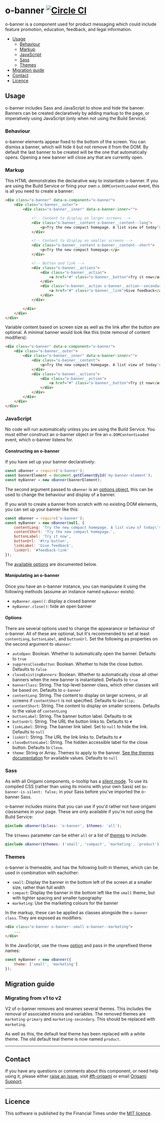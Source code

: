 
# o-banner [![Circle CI](https://circleci.com/gh/Financial-Times/o-banner/tree/master.svg?style=svg)](https://circleci.com/gh/Financial-Times/o-banner/tree/master)

o-banner is a component used for product messaging which could include feature promotion, education, feedback, and legal information.

- [Usage](#usage)
  - [Behaviour](#behaviour)
  - [Markup](#markup)
  - [JavaScript](#javascript)
  - [Sass](#sass)
  - [Themes](#themes)
- [Migration guide](#migration-guide)
- [Contact](#contact)
- [Licence](#licence)


## Usage

o-banner includes Sass and JavaScript to show and hide the banner. Banners can be created declaratively by adding markup to the page, or imperatively using JavaScript (only when not using the Build Service).

### Behaviour

o-banner elements appear fixed to the bottom of the screen. You can dismiss a banner, which will hide it but not remove it from the DOM. By default the last banner to be created will be the one that automatically opens. Opening a new banner will close any that are currently open.

### Markup

This HTML demonstrates the declarative way to instantiate o-banner. If you are using the Build Service or firing your own `o.DOMContentLoaded` event, this is all you need to create a banner:

```html
<div class="o-banner" data-o-component="o-banner">
    <div class="o-banner__outer">
        <div class="o-banner__inner" data-o-banner-inner="">

            <!-- Content to display on larger screens -->
            <div class="o-banner__content o-banner__content--long">
                <p>Try the new compact homepage. A list view of today's homepage with fewer images.</p>
            </div>

            <!-- Content to display on smaller screens -->
            <div class="o-banner__content o-banner__content--short">
                <p>Try the new compact homepage.</p>
            </div>

            <!-- Button and link -->
            <div class="o-banner__actions">
                <div class="o-banner__action">
                    <a href="#" class="o-banner__button">Try it now</a>
                </div>
                <div class="o-banner__action o-banner__action--secondary">
                    <a href="#" class="o-banner__link">Give feedback</a>
                </div>
            </div>

        </div>
    </div>
</div>
```

Variable content based on screen size as well as the link after the button are optional. A minimal banner would look like this (note removal of content modifiers):

```html
<div class="o-banner" data-o-component="o-banner">
    <div class="o-banner__outer">
        <div class="o-banner__inner" data-o-banner-inner="">
            <div class="o-banner__content">
                <p>Try the new compact homepage. A list view of today's homepage with fewer images.</p>
            </div>
            <div class="o-banner__actions">
                <div class="o-banner__action">
                    <a href="#" class="o-banner__button">Try it now</a>
                </div>
            </div>
        </div>
    </div>
</div>
```

### JavaScript

No code will run automatically unless you are using the Build Service. You must either construct an o-banner object or fire an `o.DOMContentLoaded` event, which o-banner listens for.

#### Constructing an o-banner

If you have set up your banner declaratively:

```js
const oBanner = require('o-banner');
const bannerElement = document.getElementById('my-banner-element');
const myBanner = new oBanner(bannerElement);
```

The second argument passed to `oBanner` is an [options object](#options), this can be used to change the behaviour and display of a banner.

If you wish to create a banner from scratch with no existing DOM elements, you can set up your banner like this:

```js
const oBanner = require('o-banner');
const myBanner = new oBanner(null, {
    contentLong: 'Try the new compact homepage. A list view of today\'s homepage with fewer images.',
    contentShort: 'Try the new compact homepage.',
    buttonLabel: 'Try it now',
    buttonUrl: '#try-button',
    linkLabel: 'Give feedback',
    linkUrl: '#feedback-link'
});
```

The [available options](#options) are documented below.

#### Manipulating an o-banner

Once you have an o-banner instance, you can manipulate it using the following methods (assume an instance named `myBanner` exists):

  - `myBanner.open()`: display a closed banner
  - `myBanner.close()`: hide an open banner

#### Options

There are several options used to change the appearance or behaviour of o-banner. All of these are optional, but it's recommended to set at least `contentLong`, `buttonLabel`, and `buttonUrl`. Set the following as properties on the second argument to `oBanner`:

  - `autoOpen`: Boolean. Whether to automatically open the banner. Defaults to `true`
  - `suppressCloseButton`: Boolean. Whether to hide the close button. Defaults to `false`
  - `closeExistingBanners`: Boolean. Whether to automatically close all other banners when the new banner is instantiated. Defaults to `true`
  - `bannerClass`: String. The top-level banner class, which other classes will be based on. Defaults to `o-banner`
  - `contentLong`: String. The content to display on larger screens, or all screens if `contentShort` is not specified. Defaults to `&hellip;`
  - `contentShort`: String. The content to display on smaller screens. Defaults to the value of `contentLong`
  - `buttonLabel`: String. The banner button label. Defaults to `OK`
  - `buttonUrl`: String. The URL the button links to. Defaults to `#`
  - `linkLabel`: String. The banner link label. Set to `null` to hide the link. Defaults to `null`
  - `linkUrl`: String. The URL the link links to. Defaults to `#`
  - `closeButtonLabel`: String. The hidden accessible label for the close button. Defaults to `Close`.
  - `theme`: String or Array. Themes to apply to the banner. [See the themes documentation](#themes) for available values. Defaults to `null`

### Sass

As with all Origami components, o-tooltip has a [silent mode](http://origami.ft.com/docs/syntax/scss/#silent-styles). To use its compiled CSS (rather than using its mixins with your own Sass) set `$o-banner-is-silent: false;` in your Sass before you've imported the o-banner Sass.

o-banner includes mixins that you can use if you'd rather not have origami classnames in your page. These are only available if you're not using the Build Service:

```scss
@include oBanner($class: 'o-banner', $themes: 'all');
```

The `$themes` parameter can be either `all` or a list of [themes](#themes) to include:

```scss
@include oBanner($themes: ('small', 'compact', 'marketing', 'product'));
```

### Themes

o-banner is themeable, and has the following built-in themes, which can be used in combination with eachother:

  - `small`: Display the banner in the bottom left of the screen at a smaller size, rather than full width
  - `compact`: Display the banner in the bottom left like the `small` theme, but with tighter spacing and smaller typography
  - `marketing`: Use the marketing colours for the banner

In the markup, these can be applied as classes alongside the `o-banner class`. They are exposed as modifiers:

```html
<div class="o-banner o-banner--small o-banner--marketing">
    ...
</div>
```

In the JavaScript, use the `theme` [option](#options) and pass in the unprefixed theme names:

```js
const myBanner = new oBanner({
    theme: ['small', 'marketing']
});
```

## Migration guide

### Migrating from v1 to v2

V2 of o-banner removes and renames several themes. This includes the removal of associated mixins and variables. The removed themes are `marketing-primary` and `marketing-secondary`. This should be replaced with `marketing`.

As well as this, the default teal theme has been replaced with a white theme. The old default teal theme is now named `product`.

---

## Contact

If you have any questions or comments about this component, or need help using it, please either [raise an issue](https://github.com/Financial-Times/o-banner/issues), visit [#ft-origami](https://financialtimes.slack.com/messages/ft-origami/) or email [Origami Support](mailto:origami-support@ft.com).

---

## Licence

This software is published by the Financial Times under the [MIT licence](http://opensource.org/licenses/MIT).
